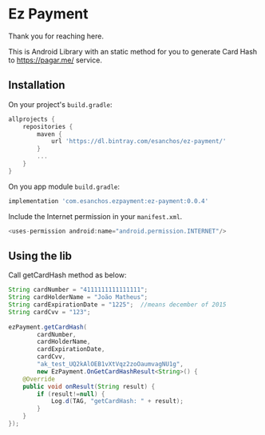 # Ez Payment

Thank you for reaching here.

This is Android Library with an static method for you to generate Card Hash to https://pagar.me/ service.

## Installation

On your project's `build.gradle`:

```gradle
allprojects {
    repositories {
        maven {
            url 'https://dl.bintray.com/esanchos/ez-payment/'
        }
        ...
    }
}
```

On you app module `build.gradle`:

```gradle
implementation 'com.esanchos.ezpayment:ez-payment:0.0.4'
```

Include the Internet permission in your `manifest.xml`.

```java
<uses-permission android:name="android.permission.INTERNET"/>
```

## Using the lib

Call getCardHash method as below:

```java
String cardNumber = "4111111111111111";
String cardHolderName = "João Matheus";
String cardExpirationDate = "1225";  //means december of 2015
String cardCvv = "123";
		
ezPayment.getCardHash(
		cardNumber,
		cardHolderName,
		cardExpirationDate,
		cardCvv,
		"ak_test_UQ2kAlOEB1vXtVqz2zoOaumvagNU1g",
		new EzPayment.OnGetCardHashResult<String>() {
	@Override
	public void onResult(String result) {
		if (result!=null) {
			Log.d(TAG, "getCardHash: " + result);
		}
	}
});
```